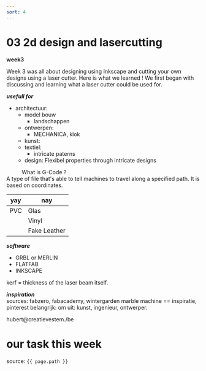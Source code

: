```yaml
---
sort: 4
---
```


# 03 2d design and lasercutting

**week3**  

Week 3 was all about designing using Inkscape and cutting your own designs using a laser cutter. Here is what we learned !
We first began with discussing and learning what a laser cutter could be used for. 

***usefull for***

* architectuur: 
	* model bouw
		* landschappen
	* ontwerpen: 
		* MECHANICA, klok
	* kunst: 
	* textiel:
		* intricate paterns
	* design: Flexibel properties through intricate designs 
		
<dl> 
	<dd> What is G-Code ? <dd>
	<dt> A type of file that's able to tell machines to travel along a specified path. It is based on coordinates. <dt>
<dl>

| yay      | nay         |
|-----------|-----------------|
| PVC   | Glas        |
|| Vinyl     |
|| Fake Leather       |

***software***

* GRBL or MERLIN
* FLATFAB
* INKSCAPE	
		
kerf = thickness of the laser beam itself.

***inspiration***			
sources: fabzero, fabacademy, wintergarden marble machine == inspiratie, pinterest 
belangrijk: om uit: kunst, ingenieur, ontwerper. 

hubert@creatievestem./be



# our task this week  
source: `{{ page.path }}`
